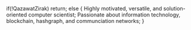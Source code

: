 if(!QazawatZirak)
  return;
else {
  Highly motivated, versatile, and solution-oriented computer scientist;
  Passionate about information technology, blockchain, hashgraph, and communciation networks;
}
